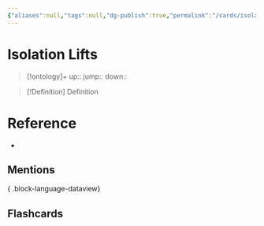 ```yaml
---
{"aliases":null,"tags":null,"dg-publish":true,"permalink":"/cards/isolation-lifts/","dgPassFrontmatter":true}
---
```


# Isolation Lifts

> [!ontology]+
> up:: 
> jump:: 
> down:: 

> [!Definition] Definition

# Reference

- 

## Mentions


{ .block-language-dataview}

## Flashcards